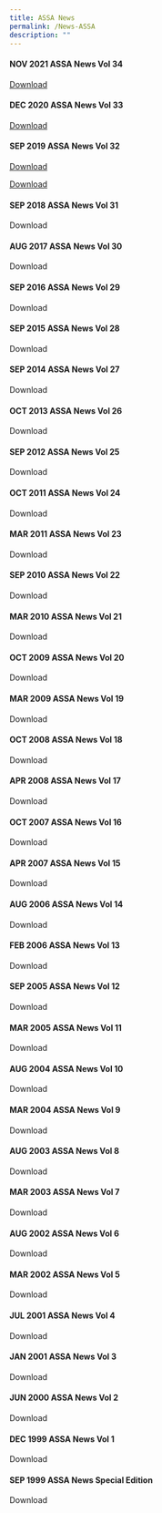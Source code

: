 ```yaml
---
title: ASSA News
permalink: /News-ASSA
description: ""
---
```

#### NOV 2021 ASSA News Vol 34

[Download](/files/ASSA%20News/ASSA%20News%20Vol%2034%20Nov%202021.pdf)

#### DEC 2020 ASSA News Vol 33

[Download](/files/ASSA%20News/ASSA%20News%20Vol%2033%20Dec%202020.pdf)

#### SEP 2019 ASSA News Vol 32

[Download](/files/ASSA%20News/ASSA%20Newsletter%20Vol%2033.pdf)

[Download](/files/ASSA%20News/ASSA%20Newsletter%20Vol%2032.pdf)

#### SEP 2018 ASSA News Vol 31

Download

#### AUG 2017 ASSA News Vol 30

Download

#### SEP 2016 ASSA News Vol 29

Download

#### SEP 2015 ASSA News Vol 28

Download

#### SEP 2014 ASSA News Vol 27

Download

#### OCT 2013 ASSA News Vol 26

Download

#### SEP 2012 ASSA News Vol 25

Download

#### OCT 2011 ASSA News Vol 24

Download

#### MAR 2011 ASSA News Vol 23

Download

#### SEP 2010 ASSA News Vol 22

Download

#### MAR 2010 ASSA News Vol 21

Download

#### OCT 2009 ASSA News Vol 20

Download

#### MAR 2009 ASSA News Vol 19

Download

#### OCT 2008 ASSA News Vol 18

Download

#### APR 2008 ASSA News Vol 17

Download

#### OCT 2007 ASSA News Vol 16

Download

#### APR 2007 ASSA News Vol 15

Download

#### AUG 2006 ASSA News Vol 14

Download

#### FEB 2006 ASSA News Vol 13

Download

#### SEP 2005 ASSA News Vol 12

Download

#### MAR 2005 ASSA News Vol 11

Download

#### AUG 2004 ASSA News Vol 10

Download

#### MAR 2004 ASSA News Vol 9

Download

#### AUG 2003 ASSA News Vol 8

Download

#### MAR 2003 ASSA News Vol 7

Download

#### AUG 2002 ASSA News Vol 6

Download

#### MAR 2002 ASSA News Vol 5

Download

#### JUL 2001 ASSA News Vol 4

Download

#### JAN 2001 ASSA News Vol 3

Download

#### JUN 2000 ASSA News Vol 2

Download

#### DEC 1999 ASSA News Vol 1

Download

#### SEP 1999 ASSA News Special Edition

Download